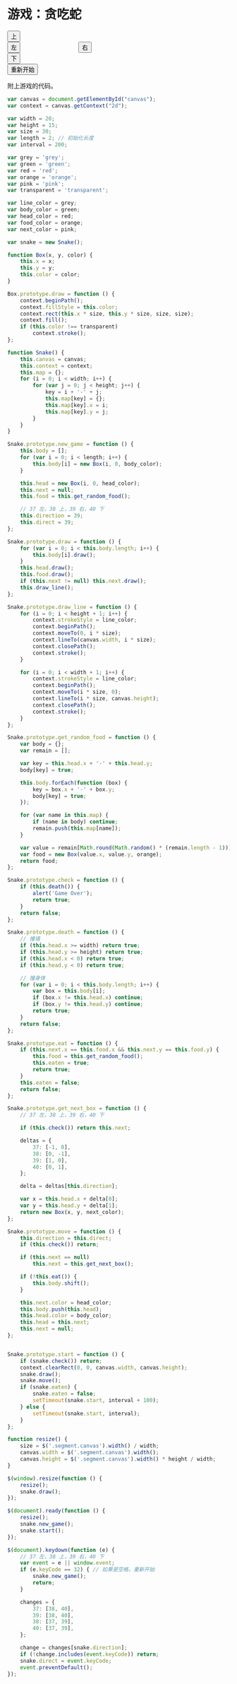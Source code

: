 # 游戏：贪吃蛇

[annotation]: <id> (bbd8436e-6d48-4848-b10f-e2b8777c6bf6)
[annotation]: <status> (public)
[annotation]: <create_time> (2020-06-06 16:35:25)
[annotation]: <category> (计算机技术)
[annotation]: <tags> (游戏)
[annotation]: <comments> (false)
[annotation]: <url> (http://blog.ccyg.studio/article/bbd8436e-6d48-4848-b10f-e2b8777c6bf6)

<div class="ui segments">
    <div class="ui segment canvas">
        <canvas id="canvas" width="0" height="0" style="box-shadow: 0 0 3px #000;"></canvas>
    </div>
    <div class="ui segment">
        <div class="ui four column centered  grid">
            <div class="one column centered  row">
                <button class="ui button huge pink up">上</button>
            </div>
            <div class="one column centered row">
                <button class="ui button huge pink left" style="margin-right: 4rem;">左</button>
                <button class="ui button huge pink right" style="margin-left: 4rem;">右</button>
            </div>
            <div class="one column centered row">
                <button class="ui button huge pink down">下</button>
            </div>
        </div>
    </div>
    <div class="ui segment">
        <button class="ui button huge green restart">重新开始</button>
    </div>
</div>
<script src="https://cdn.jsdelivr.net/npm/jquery@3.4.0/dist/jquery.min.js"></script>
<script src="../../code/javascript/game/snake/snake.js"></script>

附上游戏的代码。

```js
var canvas = document.getElementById("canvas");
var context = canvas.getContext("2d");

var width = 20;
var height = 15;
var size = 30;
var length = 2; // 初始化长度
var interval = 200;

var grey = 'grey';
var green = 'green';
var red = 'red';
var orange = 'orange';
var pink = 'pink';
var transparent = 'transparent';

var line_color = grey;
var body_color = green;
var head_color = red;
var food_color = orange;
var next_color = pink;

var snake = new Snake();

function Box(x, y, color) {
    this.x = x;
    this.y = y;
    this.color = color;
}

Box.prototype.draw = function () {
    context.beginPath();
    context.fillStyle = this.color;
    context.rect(this.x * size, this.y * size, size, size);
    context.fill();
    if (this.color !== transparent)
        context.stroke();
};

function Snake() {
    this.canvas = canvas;
    this.context = context;
    this.map = {};
    for (i = 0; i < width; i++) {
        for (var j = 0; j < height; j++) {
            key = i + '-' + j;
            this.map[key] = {};
            this.map[key].x = i;
            this.map[key].y = j;
        }
    }
}

Snake.prototype.new_game = function () {
    this.body = [];
    for (var i = 0; i < length; i++) {
        this.body[i] = new Box(i, 0, body_color);
    }

    this.head = new Box(i, 0, head_color);
    this.next = null;
    this.food = this.get_random_food();

    // 37 左，38 上，39 右，40 下
    this.direction = 39;
    this.direct = 39;
};

Snake.prototype.draw = function () {
    for (var i = 0; i < this.body.length; i++) {
        this.body[i].draw();
    }
    this.head.draw();
    this.food.draw();
    if (this.next != null) this.next.draw();
    this.draw_line();
};

Snake.prototype.draw_line = function () {
    for (i = 0; i < height + 1; i++) {
        context.strokeStyle = line_color;
        context.beginPath();
        context.moveTo(0, i * size);
        context.lineTo(canvas.width, i * size);
        context.closePath();
        context.stroke();
    }

    for (i = 0; i < width + 1; i++) {
        context.strokeStyle = line_color;
        context.beginPath();
        context.moveTo(i * size, 0);
        context.lineTo(i * size, canvas.height);
        context.closePath();
        context.stroke();
    }
};

Snake.prototype.get_random_food = function () {
    var body = {};
    var remain = [];

    var key = this.head.x + '-' + this.head.y;
    body[key] = true;

    this.body.forEach(function (box) {
        key = box.x + '-' + box.y;
        body[key] = true;
    });

    for (var name in this.map) {
        if (name in body) continue;
        remain.push(this.map[name]);
    }

    var value = remain[Math.round(Math.random() * (remain.length - 1))];
    var food = new Box(value.x, value.y, orange);
    return food;
};

Snake.prototype.check = function () {
    if (this.death()) {
        alert('Game Over');
        return true;
    }
    return false;
};

Snake.prototype.death = function () {
    // 撞墙
    if (this.head.x >= width) return true;
    if (this.head.y >= height) return true;
    if (this.head.x < 0) return true;
    if (this.head.y < 0) return true;

    // 撞身体
    for (var i = 0; i < this.body.length; i++) {
        var box = this.body[i];
        if (box.x != this.head.x) continue;
        if (box.y != this.head.y) continue;
        return true;
    }
    return false;
};

Snake.prototype.eat = function () {
    if (this.next.x == this.food.x && this.next.y == this.food.y) {
        this.food = this.get_random_food();
        this.eaten = true;
        return true;
    }
    this.eaten = false;
    return false;
};

Snake.prototype.get_next_box = function () {
    // 37 左，38 上，39 右，40 下

    if (this.check()) return this.next;

    deltas = {
        37: [-1, 0],
        38: [0, -1],
        39: [1, 0],
        40: [0, 1],
    };

    delta = deltas[this.direction];

    var x = this.head.x + delta[0];
    var y = this.head.y + delta[1];
    return new Box(x, y, next_color);
};

Snake.prototype.move = function () {
    this.direction = this.direct;
    if (this.check()) return;

    if (this.next == null)
        this.next = this.get_next_box();

    if (!this.eat()) {
        this.body.shift();
    }

    this.next.color = head_color;
    this.body.push(this.head);
    this.head.color = body_color;
    this.head = this.next;
    this.next = null;
};


Snake.prototype.start = function () {
    if (snake.check()) return;
    context.clearRect(0, 0, canvas.width, canvas.height);
    snake.draw();
    snake.move();
    if (snake.eaten) {
        snake.eaten = false;
        setTimeout(snake.start, interval + 100);
    } else {
        setTimeout(snake.start, interval);
    }
};

function resize() {
    size = $('.segment.canvas').width() / width;
    canvas.width = $('.segment.canvas').width();
    canvas.height = $('.segment.canvas').width() * height / width;
}

$(window).resize(function () {
    resize();
    snake.draw();
});

$(document).ready(function () {
    resize();
    snake.new_game();
    snake.start();
});

$(document).keydown(function (e) {
    // 37 左，38 上，39 右，40 下
    var event = e || window.event;
    if (e.keyCode == 32) { // 如果是空格，重新开始
        snake.new_game();
        return;
    }

    changes = {
        37: [38, 40],
        39: [38, 40],
        38: [37, 39],
        40: [37, 39],
    };

    change = changes[snake.direction];
    if (!change.includes(event.keyCode)) return;
    snake.direct = event.keyCode;
    event.preventDefault();
});
```